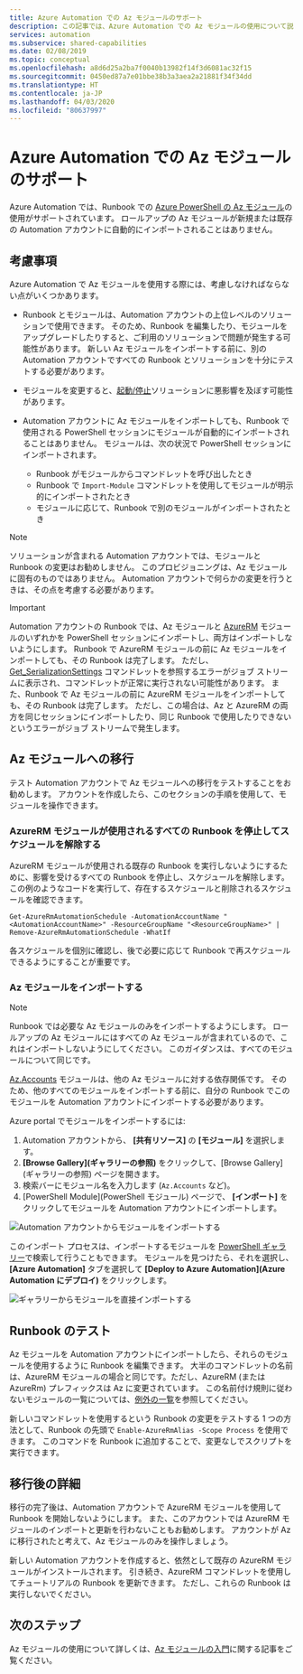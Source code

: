 ```yaml
---
title: Azure Automation での Az モジュールのサポート
description: この記事では、Azure Automation での Az モジュールの使用について説明します。
services: automation
ms.subservice: shared-capabilities
ms.date: 02/08/2019
ms.topic: conceptual
ms.openlocfilehash: a8d6d25a2ba7f0040b13982f14f3d6081ac32f15
ms.sourcegitcommit: 0450ed87a7e01bbe38b3a3aea2a21881f34f34dd
ms.translationtype: HT
ms.contentlocale: ja-JP
ms.lasthandoff: 04/03/2020
ms.locfileid: "80637997"
---
```

# <a name="az-module-support-in-azure-automation"></a>Azure Automation での Az モジュールのサポート

Azure Automation では、Runbook での [Azure PowerShell の Az モジュール](/powershell/azure/new-azureps-module-az?view=azps-1.1.0)の使用がサポートされています。 ロールアップの Az モジュールが新規または既存の Automation アカウントに自動的にインポートされることはありません。 

## <a name="considerations"></a>考慮事項

Azure Automation で Az モジュールを使用する際には、考慮しなければならない点がいくつかあります。

* Runbook とモジュールは、Automation アカウントの上位レベルのソリューションで使用できます。 そのため、Runbook を編集したり、モジュールをアップグレードしたりすると、ご利用のソリューションで問題が発生する可能性があります。 新しい Az モジュールをインポートする前に、別の Automation アカウントですべての Runbook とソリューションを十分にテストする必要があります。 

* モジュールを変更すると、[起動/停止](automation-solution-vm-management.md)ソリューションに悪影響を及ぼす可能性があります。 

* Automation アカウントに Az モジュールをインポートしても、Runbook で使用される PowerShell セッションにモジュールが自動的にインポートされることはありません。 モジュールは、次の状況で PowerShell セッションにインポートされます。

    * Runbook がモジュールからコマンドレットを呼び出したとき
    * Runbook で `Import-Module` コマンドレットを使用してモジュールが明示的にインポートされたとき
    * モジュールに応じて、Runbook で別のモジュールがインポートされたとき

> [!NOTE]
> ソリューションが含まれる Automation アカウントでは、モジュールと Runbook の変更はお勧めしません。 このプロビジョニングは、Az モジュールに固有のものではありません。 Automation アカウントで何らかの変更を行うときは、その点を考慮する必要があります。

> [!IMPORTANT]
> Automation アカウントの Runbook では、Az モジュールと [AzureRM](https://www.powershellgallery.com/packages/AzureRM/6.13.1) モジュールのいずれかを PowerShell セッションにインポートし、両方はインポートしないようにします。 Runbook で AzureRM モジュールの前に Az モジュールをインポートしても、その Runbook は完了します。 ただし、[Get_SerializationSettings](troubleshoot/runbooks.md#get-serializationsettings) コマンドレットを参照するエラーがジョブ ストリームに表示され、コマンドレットが正常に実行されない可能性があります。 また、Runbook で Az モジュールの前に AzureRM モジュールをインポートしても、その Runbook は完了します。 ただし、この場合は、Az と AzureRM の両方を同じセッションにインポートしたり、同じ Runbook で使用したりできないというエラーがジョブ ストリームで発生します。

## <a name="migrating-to-az-modules"></a>Az モジュールへの移行

テスト Automation アカウントで Az モジュールへの移行をテストすることをお勧めします。 アカウントを作成したら、このセクションの手順を使用して、モジュールを操作できます。

### <a name="stop-and-unschedule-all-runbooks-that-use-azurerm-modules"></a>AzureRM モジュールが使用されるすべての Runbook を停止してスケジュールを解除する

AzureRM モジュールが使用される既存の Runbook を実行しないようにするために、影響を受けるすべての Runbook を停止し、スケジュールを解除します。 この例のようなコードを実行して、存在するスケジュールと削除されるスケジュールを確認できます。

  ```powershell-interactive
  Get-AzureRmAutomationSchedule -AutomationAccountName "<AutomationAccountName>" -ResourceGroupName "<ResourceGroupName>" | Remove-AzureRmAutomationSchedule -WhatIf
  ```

各スケジュールを個別に確認し、後で必要に応じて Runbook で再スケジュールできるようにすることが重要です。

### <a name="import-the-az-modules"></a>Az モジュールをインポートする

>[!NOTE]
>Runbook では必要な Az モジュールのみをインポートするようにします。 ロールアップの Az モジュールにはすべての Az モジュールが含まれているので、これはインポートしないようにしてください。 このガイダンスは、すべてのモジュールについて同じです。

[Az.Accounts](https://www.powershellgallery.com/packages/Az.Accounts/1.1.0) モジュールは、他の Az モジュールに対する依存関係です。 そのため、他のすべてのモジュールをインポートする前に、自分の Runbook でこのモジュールを Automation アカウントにインポートする必要があります。

Azure portal でモジュールをインポートするには:

1. Automation アカウントから、 **[共有リソース]** の **[モジュール]** を選択します。 
2. **[Browse Gallery]\(ギャラリーの参照\)** をクリックして、[Browse Gallery]\(ギャラリーの参照\) ページを開きます。  
3. 検索バーにモジュール名を入力します (`Az.Accounts` など)。 
4. [PowerShell Module]\(PowerShell モジュール\) ページで、 **[インポート]** をクリックしてモジュールを Automation アカウントにインポートします。

![Automation アカウントからモジュールをインポートする](media/az-modules/import-module.png)

このインポート プロセスは、インポートするモジュールを [PowerShell ギャラリー](https://www.powershellgallery.com)で検索して行うこともできます。 モジュールを見つけたら、それを選択し、 **[Azure Automation]** タブを選択して **[Deploy to Azure Automation]\(Azure Automation にデプロイ\)** をクリックします。

![ギャラリーからモジュールを直接インポートする](media/az-modules/import-gallery.png)

## <a name="testing-your-runbooks"></a>Runbook のテスト

Az モジュールを Automation アカウントにインポートしたら、それらのモジュールを使用するように Runbook を編集できます。 大半のコマンドレットの名前は、AzureRM モジュールの場合と同じです。ただし、AzureRM (または AzureRm) プレフィックスは Az に変更されています。 この名前付け規則に従わないモジュールの一覧については、[例外の一覧](/powershell/azure/migrate-from-azurerm-to-az#update-cmdlets-modules-and-parameters)を参照してください。

新しいコマンドレットを使用するという Runbook の変更をテストする 1 つの方法として、Runbook の先頭で `Enable-AzureRmAlias -Scope Process` を使用できます。 このコマンドを Runbook に追加することで、変更なしでスクリプトを実行できます。

## <a name="after-migration-details"></a>移行後の詳細

移行の完了後は、Automation アカウントで AzureRM モジュールを使用して Runbook を開始しないようにします。 また、このアカウントでは AzureRM モジュールのインポートと更新を行わないこともお勧めします。 アカウントが Az に移行されたと考えて、Az モジュールのみを操作しましょう。 

新しい Automation アカウントを作成すると、依然として既存の AzureRM モジュールがインストールされます。 引き続き、AzureRM コマンドレットを使用してチュートリアルの Runbook を更新できます。 ただし、これらの Runbook は実行しないでください。

## <a name="next-steps"></a>次のステップ

Az モジュールの使用について詳しくは、[Az モジュールの入門](/powershell/azure/get-started-azureps?view=azps-1.1.0)に関する記事をご覧ください。
